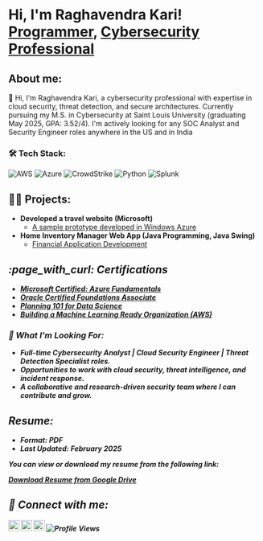 <h1>Hi, I'm Raghavendra Kari! <br/><a href="https://github.com/Raghav00111">Programmer</a>, <a href="https://www.linkedin.com/in/raghavendra-kari/">Cybersecurity Professional</a>
  
<h2> About me:</h2>  
👋 Hi, I'm Raghavendra Kari, a cybersecurity professional with expertise in cloud security, threat detection, and secure architectures. Currently pursuing my M.S. in Cybersecurity at Saint Louis University (graduating May 2025, GPA: 3.52/4). I'm actively looking for any SOC Analyst and Security Engineer roles anywhere in the US and in India

### 🛠️ Tech Stack:
![AWS](https://img.shields.io/badge/AWS-%23FF9900.svg?style=for-the-badge&logo=amazonaws&logoColor=white)
![Azure](https://img.shields.io/badge/Azure-%230072C6.svg?style=for-the-badge&logo=microsoftazure&logoColor=white)
![CrowdStrike](https://img.shields.io/badge/CrowdStrike-Falcon-red?style=for-the-badge)
![Python](https://img.shields.io/badge/Python-%233776AB.svg?style=for-the-badge&logo=python&logoColor=white)
![Splunk](https://img.shields.io/badge/Splunk-00A300?style=for-the-badge&logo=splunk&logoColor=white)

<h2>👨‍💻 Projects:</h2>

- <b>Developed a travel website (Microsoft)</b>
  - [A sample prototype developed in Windows Azure](https://github.com/Raghav00111/travelcommute)
- <b>Home Inventory Manager Web App (Java Programming, Java Swing)</b>
  - [Financial Application Development](https://github.com/Raghav00111/Home-Inventory-manager-project) <b><i>
  
<h2>:page_with_curl: Certifications</h2>

- [Microsoft Certified: Azure Fundamentals](https://www.credly.com/badges/3536b818-142b-4df2-999b-4a9cac710ae9/linked_in?t=rev024)
- [Oracle Certified Foundations Associate](https://drive.google.com/file/d/1bkuLLmTLcATURuPRvHiLnaqGl7hhKfsz/view?usp=sharing)
- [Planning 101 for Data Science](https://courses.cognitiveclass.ai/certificates/84fe2b3ec5024724b572aa211b2da2aa)
- [Building a Machine Learning Ready Organization (AWS)](https://drive.google.com/file/d/15hNvRuyoYiTXr4-ZiE9fkR1qz7ydE5Fu/view?usp=sharing)

### 🚀 What I'm Looking For:
- Full-time **Cybersecurity Analyst | Cloud Security Engineer | Threat Detection Specialist** roles.
- Opportunities to work with **cloud security, threat intelligence, and incident response**.
- A collaborative and research-driven security team where I can contribute and grow.

## Resume:
- **Format**: PDF
- **Last Updated**: February 2025

You can view or download my resume from the following link:

[Download Resume from Google Drive](https://drive.google.com/file/d/1uiIqh8YHxaJ6Be9BKA6fA04XQwn5aycc/view?usp=sharing)

<h2> 🤳 Connect with me:</h2>

[<img align="left" alt="Raghavendra Kari | LinkedIn" width="22px" src="https://cdn.jsdelivr.net/npm/simple-icons@v3/icons/linkedin.svg" />](https://www.linkedin.com/in/raghavendra-kari/)
[<img src="https://cdn.jsdelivr.net/npm/simple-icons@v3/icons/microsoftoutlook.svg" width="22px" />](mailto:raghavendrakari@outlook.com)
[<img align="left" alt="Raghavendra Kari | GitHub" width="22px" src="https://cdn.jsdelivr.net/npm/simple-icons@v3/icons/github.svg" />](https://github.com/Raghav00111)
![Profile Views](https://komarev.com/ghpvc/?username=Raghav00111&color=blue)
